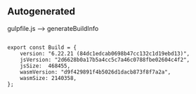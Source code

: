 



Autogenerated
-------------








gulpfile.js --> generateBuildInfo


  

```

export const Build = {
    version: "6.22.21 (84dc1edcab0698b47cc132c1d19ebd13)",
    jsVersion: "2d6628b0a17b5a4cc5c7a46c0788fbe02604c4f2",
    jsSize:  468455,
    wasmVersion: "d9f429891f4b5026d1dacb873f8f7a2a",
    wasmSize: 2140358,
};


```




